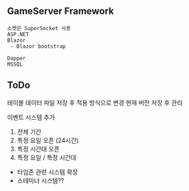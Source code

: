 ## GameServer Framework
```aiignore
소켓은 SuperSocket 사용
ASP.NET
Blazor
 - Blazor bootstrap

Dapper
MSSQL
```
## ToDo
테이블 데이터 파일 저장 후 적용 방식으로 변경
현재 버전 저장 후 관리

이벤트 시스템 추가
 1. 전체 기간 
 2. 특정 요일 오픈 (24시간)
 3. 특정 시간대 오픈
 4. 특정 요일 / 특정 시간대

- 타임존 관련 시스템 확장
- 스테미너 시스템??
 